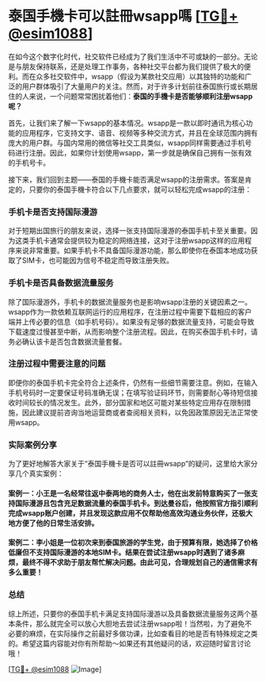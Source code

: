 # 泰国手機卡可以註冊wsapp嗎 [[TG💪+ @esim1088](https://t.me/s/esim1088)]

在如今这个数字化时代，社交软件已经成为了我们生活中不可或缺的一部分。无论是与朋友保持联系，还是处理工作事务，各种社交平台都为我们提供了极大的便利。而在众多社交软件中，wsapp（假设为某款社交应用）以其独特的功能和广泛的用户群体吸引了大量用户的关注。然而，对于许多计划前往泰国旅行或长期居住的人来说，一个问题常常困扰着他们：**泰国的手機卡是否能够顺利注册wsapp呢？**

首先，让我们来了解一下wsapp的基本情况。wsapp是一款以即时通讯为核心功能的应用程序，它支持文字、语音、视频等多种交流方式，并且在全球范围内拥有庞大的用户群。与国内常用的微信等社交工具类似，wsapp同样需要通过手机号码进行注册。因此，如果你计划使用wsapp，第一步就是确保自己拥有一张有效的手机号卡。

接下来，我们回到主题——泰国的手機卡能否满足wsapp的注册需求。答案是肯定的，只要你的泰国手機卡符合以下几点要求，就可以轻松完成wsapp的注册：

### 手机卡是否支持国际漫游

对于短期出国旅行的朋友来说，选择一张支持国际漫游的泰国手机卡至关重要。因为这类手机卡通常会提供较为稳定的网络连接，这对于注册wsapp这样的应用程序来说非常重要。如果手机卡不具备国际漫游功能，那么即使你在泰国本地成功获取了SIM卡，也可能因为信号不稳定而导致注册失败。

### 手机卡是否具备数据流量服务

除了国际漫游外，手机卡的数据流量服务也是影响wsapp注册的关键因素之一。wsapp作为一款依赖互联网运行的应用程序，在注册过程中需要下载相应的客户端并上传必要的信息（如手机号码）。如果没有足够的数据流量支持，可能会导致下载速度过慢甚至中断，从而影响整个注册流程。因此，在购买泰国手机卡时，请务必确认该卡是否包含数据流量套餐。

### 注册过程中需要注意的问题

即便你的泰国手机卡完全符合上述条件，仍然有一些细节需要注意。例如，在输入手机号码时一定要保证号码准确无误；在填写验证码环节，则需要耐心等待短信接收时间较长的情况发生。此外，部分国家和地区可能对某些特定应用存在限制措施，因此建议提前咨询当地运营商或者查阅相关资料，以免因政策原因无法正常使用wsapp。

### 实际案例分享

为了更好地解答大家关于“泰国手機卡是否可以註冊wsapp”的疑问，这里给大家分享几个真实案例：

#### 案例一：小王是一名经常往返中泰两地的商务人士，他在出发前特意购买了一张支持国际漫游且包含充足数据流量的泰国手机卡。到达曼谷后，他按照官方指引顺利完成wsapp账户创建，并且发现这款应用不仅帮助他高效沟通业务伙伴，还极大地方便了他的日常生活安排。

#### 案例二：李小姐是一位初次来到泰国旅游的学生党，由于预算有限，她选择了价格低廉但不支持国际漫游的本地SIM卡。结果在尝试注册wsapp时遇到了诸多麻烦，最终不得不求助于朋友帮忙解决问题。由此可见，合理规划自己的通信需求有多么重要！

### 总结

综上所述，只要你的泰国手机卡满足支持国际漫游以及具备数据流量服务这两个基本条件，那么就完全可以放心大胆地去尝试注册wsapp啦！当然啦，为了避免不必要的麻烦，在实际操作之前最好多做功课，比如查看目的地是否有特殊规定之类的。希望这篇内容能对你有所帮助～如果还有其他疑问的话，欢迎随时留言讨论哦！

[[TG💪+ @esim1088](https://t.me/s/esim1088) ![Image](https://i.postimg.cc/4NQfJmqS/Snipaste-2025-05-13-00-14-12.png)]